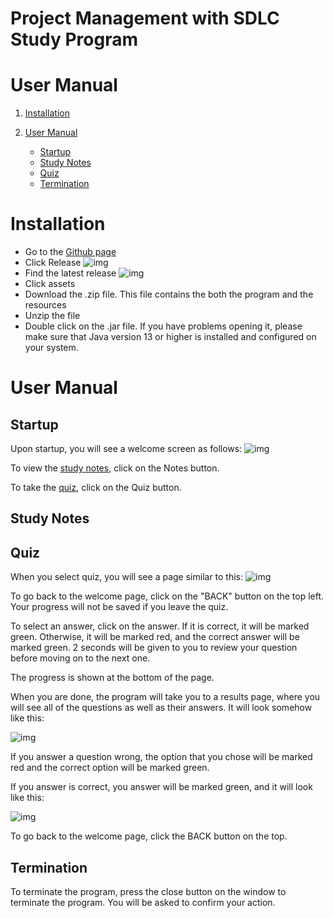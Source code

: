 # Project Management with SDLC Study Program
# User Manual


1. [Installation](#installation)

2. [User Manual](#user-manual)
    * [Startup](#startup)
    * [Study Notes](#study-notes)
    * [Quiz](#quiz)
    * [Termination](#termination)



# Installation
* Go to the [Github page](https://github.com/njchensl/SDLCStudyProgram/tree/master)
* Click Release
![img](https://lh6.googleusercontent.com/BBOqmllmZfx_7JWd9Z38T5gzJrStB3v-6X83CSkPNvCR66IKTadeq2wjzJE=w1200-h630-p)
* Find the latest release
![img](https://lh3.googleusercontent.com/PbaqjrtlGQVmwtKKwtSmIZw9k5dSbx96Sp0GQ8tNOugodf2py7p1N05G28k=w1200-h630-p)
* Click assets
* Download the .zip file. This file contains the both the program and the resources
* Unzip the file
* Double click on the .jar file. If you have problems opening it, please make sure that Java version 13 or higher is installed and configured on your system.

# User Manual

## Startup
Upon startup, you will see a welcome screen as follows:
![img](https://i.ibb.co/GTFXvDg/Capture.png)

To view the [study notes](#study-notes), click on the Notes button.

To take the [quiz](#quiz), click on the Quiz button.

## Study Notes

## Quiz
When you select quiz, you will see a page similar to this:
![img](https://i.ibb.co/wwFGY2B/Capture.png)

To go back to the welcome page, click on the "BACK" button on the top left. Your progress will not be saved if you leave the quiz.

To select an answer, click on the answer. If it is correct, it will be marked green. Otherwise, it will be marked red, and the correct answer will be marked green. 2 seconds will be given to you to review your question before moving on to the next one.

The progress is shown at the bottom of the page.

When you are done, the program will take you to a results page, where you will see all of the questions as well as their answers. It will look somehow like this:

![img](https://i.ibb.co/rkxxwZS/Capture.png)

If you answer a question wrong, the option that you chose will be marked red and the correct option will be marked green.

If you answer is correct, you answer will be marked green, and it will look like this:

![img](https://i.ibb.co/5GzHKMZ/Capture2.png)

To go back to the welcome page, click the BACK button on the top.


## Termination
To terminate the program, press the close button on the window to terminate the program. You will be asked to confirm your action.
